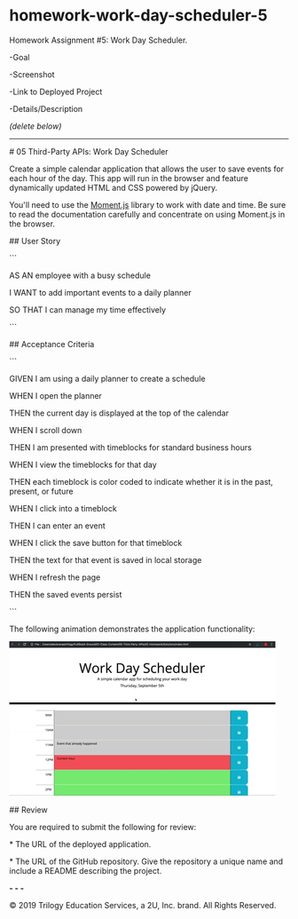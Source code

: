 # homework-work-day-scheduler-5
Homework Assignment #5: Work Day Scheduler.



-Goal

-Screenshot

-Link to Deployed Project

-Details/Description





*(delete below)*

----





\# 05 Third-Party APIs: Work Day Scheduler



Create a simple calendar application that allows the user to save events for each hour of the day. This app will run in the browser and feature dynamically updated HTML and CSS powered by jQuery.



You'll need to use the [Moment.js](https://momentjs.com/) library to work with date and time. Be sure to read the documentation carefully and concentrate on using Moment.js in the browser.



\## User Story



\```

AS AN employee with a busy schedule

I WANT to add important events to a daily planner

SO THAT I can manage my time effectively

\```



\## Acceptance Criteria



\```

GIVEN I am using a daily planner to create a schedule

WHEN I open the planner

THEN the current day is displayed at the top of the calendar

WHEN I scroll down

THEN I am presented with timeblocks for standard business hours

WHEN I view the timeblocks for that day

THEN each timeblock is color coded to indicate whether it is in the past, present, or future

WHEN I click into a timeblock

THEN I can enter an event

WHEN I click the save button for that timeblock

THEN the text for that event is saved in local storage

WHEN I refresh the page

THEN the saved events persist

\```



The following animation demonstrates the application functionality:



![day planner demo](./Assets/05-third-party-apis-homework-demo.gif)



\## Review



You are required to submit the following for review:



\* The URL of the deployed application.



\* The URL of the GitHub repository. Give the repository a unique name and include a README describing the project.



**- - -**

© 2019 Trilogy Education Services, a 2U, Inc. brand. All Rights Reserved.
